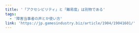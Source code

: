 ```yaml
---
title: '「アクセシビリティ」と「難易度」は別物である'
tags:
  - '障害当事者の声とか使い方'
link: 'https://jp.gamesindustry.biz/article/1904/19041601/'
---
```


